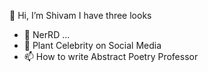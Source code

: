 👋 Hi, I’m Shivam
I have three looks

- 💞️ NerRD ...
- 🌱 Plant Celebrity on Social Media
- 📫 How to write Abstract Poetry Professor
